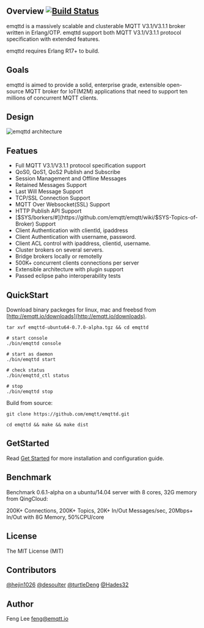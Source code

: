 
## Overview [![Build Status](https://travis-ci.org/emqtt/emqttd.svg?branch=master)](https://travis-ci.org/emqtt/emqttd)

emqttd is a massively scalable and clusterable MQTT V3.1/V3.1.1 broker written in Erlang/OTP. emqttd support both MQTT V3.1/V3.1.1 protocol specification with extended features.

emqttd requires Erlang R17+ to build.

## Goals

emqttd is aimed to provide a solid, enterprise grade, extensible open-source MQTT broker for IoT(M2M) applications that need to support ten millions of concurrent MQTT clients.

## Design

![emqttd architecture](http://emqtt.io/static/img/Architecture.png)

## Featues

* Full MQTT V3.1/V3.1.1 protocol specification support
* QoS0, QoS1, QoS2 Publish and Subscribe
* Session Management and Offline Messages
* Retained Messages Support
* Last Will Message Support
* TCP/SSL Connection Support
* MQTT Over Websocket(SSL) Support
* HTTP Publish API Support
* [$SYS/borkers/#](https://github.com/emqtt/emqtt/wiki/$SYS-Topics-of-Broker) Support
* Client Authentication with clientId, ipaddress
* Client Authentication with  username, password.
* Client ACL control with ipaddress, clientid, username.
* Cluster brokers on several servers.
* Bridge brokers locally or remotelly
* 500K+ concurrent clients connections per server
* Extensible architecture with plugin support
* Passed eclipse paho interoperability tests

## QuickStart

Download binary packeges for linux, mac and freebsd from [http://emqtt.io/downloads](http://emqtt.io/downloads).

```
tar xvf emqttd-ubuntu64-0.7.0-alpha.tgz && cd emqttd

# start console
./bin/emqttd console

# start as daemon
./bin/emqttd start

# check status
./bin/emqttd_ctl status

# stop
./bin/emqttd stop
``` 

Build from source:

```
git clone https://github.com/emqtt/emqttd.git

cd emqttd && make && make dist
```

## GetStarted

Read [Get Started](https://github.com/emqtt/emqttd/wiki/Get-Started) for more installation and configuration guide.

## Benchmark

Benchmark 0.6.1-alpha on a ubuntu/14.04 server with 8 cores, 32G memory from QingCloud:

200K+ Connections, 200K+ Topics, 20K+ In/Out Messages/sec, 20Mbps+ In/Out with 8G Memory, 50%CPU/core

## License

The MIT License (MIT)

## Contributors

[@hejin1026](https://github.com/hejin1026)
[@desoulter](https://github.com/desoulter)
[@turtleDeng](https://github.com/turtleDeng)
[@Hades32](https://github.com/Hades32)

## Author

Feng Lee <feng@emqtt.io>

